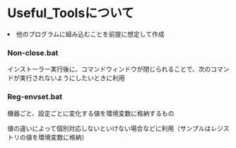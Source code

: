 # Useful_Toolsについて
<li>他のプログラムに組み込むことを前提に想定して作成

<br>

### Non-close.bat
<p>インストーラー実行後に、コマンドウィンドウが閉じられることで、次のコマンドが実行されないようにしたいときに利用

<br>

### Reg-envset.bat
<p>機器ごと、設定ごとに変化する値を環境変数に格納するもの
<p>値の違いによって個別対応しないといけない場合などに利用（サンプルはレジストリの値を環境変数に格納）
